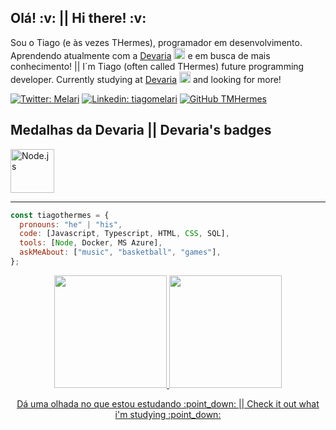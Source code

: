 <h2>Olá! :v: || Hi there! :v:</h2>

<p>
Sou o Tiago (e às vezes THermes), programador em desenvolvimento. Aprendendo atualmente com a <a href="https://www.devaria.com.br/">Devaria</a> <img src="https://icons.iconarchive.com/icons/icons8/ios7/256/Programming-Console-icon.png" width="18"> e em busca de mais conhecimento! || I´m Tiago (often called THermes) future programming developer. Currently studying at <a href="https://www.devaria.com.br/">Devaria</a> <img src="https://icons.iconarchive.com/icons/icons8/ios7/256/Programming-Console-icon.png" width="18"> and looking for more! 
</p>

[![Twitter: Melari](https://img.shields.io/twitter/follow/Melari?style=social)](https://twitter.com/Melari)
[![Linkedin: tiagomelari](https://img.shields.io/badge/-tiagomelari-blue?style=flat-square&logo=Linkedin&logoColor=white&link=https://www.linkedin.com/in/tiagomelari/)](https://www.linkedin.com/in/tiago-melari-81793862/)
[![GitHub TMHermes](https://img.shields.io/github/followers/tmhermes?label=follow&style=social)](https://github.com/TMHermes)


<h2> Medalhas da Devaria || Devaria's badges </h2>
<img src="https://verzeldevariastorage.blob.core.windows.net/prd/images/badges/ative/9bf58744-2ac6-4ff6-92e5-478ec05eb7ce.svg?sv=2018-03-28&sr=b&sig=maccxjcIjZVgVUqR6foN4brYZFrUz%2BtwIJupgtWoXak%3D&se=2022-11-29T11%3A45%3A14Z&sp=r" width="70" alt="Node.js">
  
---
  
```javascript
const tiagothermes = {
  pronouns: "he" | "his",
  code: [Javascript, Typescript, HTML, CSS, SQL],
  tools: [Node, Docker, MS Azure],
  askMeAbout: ["music", "basketball", "games"],
};

```
</div>

<div align="center">
  <a href="https://github.com/TMHermes">
  <img height="180em" src="https://github-readme-stats.vercel.app/api?username=TMHermes&show_icons=true&theme=gotham&include_all_commits=true&count_private=true"/>
  <img height="180em" src="https://github-readme-stats.vercel.app/api/top-langs/?username=TMHermes&layout=compact&langs_count=7&theme=gotham"/>
</div>

  <p align="center">
Dá uma olhada no que estou estudando :point_down:   ||   Check it out what i'm studying :point_down:   
</p>
